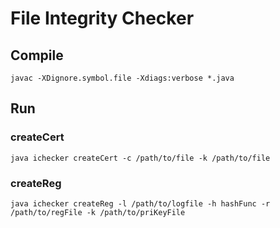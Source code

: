 # File Integrity Checker

## Compile

`javac -XDignore.symbol.file -Xdiags:verbose *.java`

## Run

### createCert

`java ichecker createCert -c /path/to/file -k /path/to/file`

### createReg

`java ichecker createReg -l /path/to/logfile -h hashFunc -r /path/to/regFile -k /path/to/priKeyFile`



